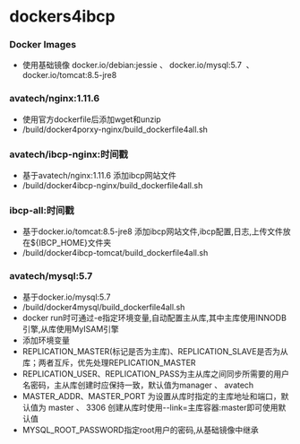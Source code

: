 # dockers4ibcp

### Docker Images
* 使用基础镜像 docker.io/debian:jessie 、 docker.io/mysql:5.7  、 docker.io/tomcat:8.5-jre8

### avatech/nginx:1.11.6 
* 使用官方dockerfile后添加wget和unzip
* /build/docker4porxy-nginx/build_dockerfile4all.sh

### avatech/ibcp-nginx:时间戳
* 基于avatech/nginx:1.11.6 添加ibcp网站文件
* /build/docker4ibcp-nginx/build_dockerfile4all.sh

### ibcp-all:时间戳 
* 基于docker.io/tomcat:8.5-jre8 添加ibcp网站文件,ibcp配置,日志,上传文件放在${IBCP_HOME}文件夹
* /build/docker4ibcp-tomcat/build_dockerfile4all.sh

### avatech/mysql:5.7
* 基于docker.io/mysql:5.7 
* /build/docker4mysql/build_dockerfile4all.sh
* docker run时可通过-e指定环境变量,自动配置主从库,其中主库使用INNODB引擎,从库使用MyISAM引擎
* 添加环境变量
*    REPLICATION_MASTER(标记是否为主库)、REPLICATION_SLAVE是否为从库；两者互斥，优先处理REPLICATION_MASTER
*    REPLICATION_USER、REPLICATION_PASS为主从库之间同步所需要的用户名密码，主从库创建时应保持一致，默认值为manager 、 avatech
*    MASTER_ADDR、MASTER_PORT 为设置从库时指定的主库地址和端口，默认值为 master 、 3306 创建从库时使用--link=主库容器:master即可使用默认值
*    MYSQL_ROOT_PASSWORD指定root用户的密码,从基础镜像中继承
